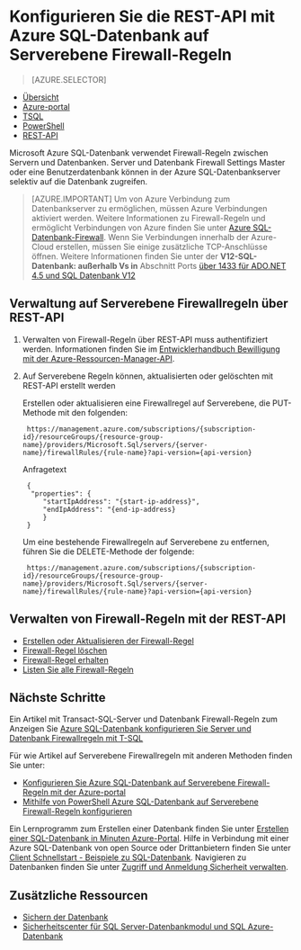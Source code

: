 <properties
    pageTitle="Azure SQL-Datenbank auf Serverebene Firewallregeln mithilfe der REST-API | Microsoft Azure"
    description="Informationen Sie zum Konfigurieren der Firewall für IP-Adressen, die SQL Azure-Datenbanken zugreifen."
    services="sql-database"
    documentationCenter=""
    authors="stevestein"
    manager="jhubbard"
    editor=""/>


<tags
    ms.service="sql-database"
    ms.workload="data-management"
    ms.tgt_pltfrm="na"
    ms.devlang="dotnet"
    ms.topic="article" 
    ms.date="08/09/2016"
    ms.author="sstein"/>


#  <a name="configure-azure-sql-database-server-level-firewall-rules-using-the-rest-api"></a>Konfigurieren Sie die REST-API mit Azure SQL-Datenbank auf Serverebene Firewall-Regeln


> [AZURE.SELECTOR]
- [Übersicht](sql-database-firewall-configure.md)
- [Azure-portal](sql-database-configure-firewall-settings.md)
- [TSQL](sql-database-configure-firewall-settings-tsql.md)
- [PowerShell](sql-database-configure-firewall-settings-powershell.md)
- [REST-API](sql-database-configure-firewall-settings-rest.md)


Microsoft Azure SQL-Datenbank verwendet Firewall-Regeln zwischen Servern und Datenbanken. Server und Datenbank Firewall Settings Master oder eine Benutzerdatenbank können in der Azure SQL-Datenbankserver selektiv auf die Datenbank zugreifen.

> [AZURE.IMPORTANT] Um von Azure Verbindung zum Datenbankserver zu ermöglichen, müssen Azure Verbindungen aktiviert werden. Weitere Informationen zu Firewall-Regeln und ermöglicht Verbindungen von Azure finden Sie unter [Azure SQL-Datenbank-Firewall](sql-database-firewall-configure.md). Wenn Sie Verbindungen innerhalb der Azure-Cloud erstellen, müssen Sie einige zusätzliche TCP-Anschlüsse öffnen. Weitere Informationen finden Sie unter der **V12-SQL-Datenbank: außerhalb Vs in** Abschnitt Ports [über 1433 für ADO.NET 4.5 und SQL Datenbank V12](sql-database-develop-direct-route-ports-adonet-v12.md)


## <a name="manage-server-level-firewall-rules-through-rest-api"></a>Verwaltung auf Serverebene Firewallregeln über REST-API
1. Verwalten von Firewall-Regeln über REST-API muss authentifiziert werden. Informationen finden Sie im [Entwicklerhandbuch Bewilligung mit der Azure-Ressourcen-Manager-API](../resource-manager-api-authentication.md).
2. Auf Serverebene Regeln können, aktualisierten oder gelöschten mit REST-API erstellt werden

    Erstellen oder aktualisieren eine Firewallregel auf Serverebene, die PUT-Methode mit den folgenden:
 
        https://management.azure.com/subscriptions/{subscription-id}/resourceGroups/{resource-group-name}/providers/Microsoft.Sql/servers/{server-name}/firewallRules/{rule-name}?api-version={api-version}
    
    Anfragetext

        {
         "properties": { 
            "startIpAddress": "{start-ip-address}", 
            "endIpAddress": "{end-ip-address}
            }
        } 
 

    Um eine bestehende Firewallregeln auf Serverebene zu entfernen, führen Sie die DELETE-Methode der folgende:
     
        https://management.azure.com/subscriptions/{subscription-id}/resourceGroups/{resource-group-name}/providers/Microsoft.Sql/servers/{server-name}/firewallRules/{rule-name}?api-version={api-version}


## <a name="manage-firewall-rules-using-the-rest-api"></a>Verwalten von Firewall-Regeln mit der REST-API

* [Erstellen oder Aktualisieren der Firewall-Regel](https://msdn.microsoft.com/library/azure/mt445501.aspx)
* [Firewall-Regel löschen](https://msdn.microsoft.com/library/azure/mt445502.aspx)
* [Firewall-Regel erhalten](https://msdn.microsoft.com/library/azure/mt445503.aspx)
* [Listen Sie alle Firewall-Regeln](https://msdn.microsoft.com/library/azure/mt604478.aspx)
 
## <a name="next-steps"></a>Nächste Schritte

Ein Artikel mit Transact-SQL-Server und Datenbank Firewall-Regeln zum Anzeigen Sie [Azure SQL-Datenbank konfigurieren Sie Server und Datenbank Firewallregeln mit T-SQL](sql-database-configure-firewall-settings-tsql.md) 

Für wie Artikel auf Serverebene Firewallregeln mit anderen Methoden finden Sie unter: 

- [Konfigurieren Sie Azure SQL-Datenbank auf Serverebene Firewall-Regeln mit der Azure-portal](sql-database-configure-firewall-settings.md)
- [Mithilfe von PowerShell Azure SQL-Datenbank auf Serverebene Firewall-Regeln konfigurieren](sql-database-configure-firewall-settings-powershell.md)

Ein Lernprogramm zum Erstellen einer Datenbank finden Sie unter [Erstellen einer SQL-Datenbank in Minuten Azure-Portal](sql-database-get-started.md).
Hilfe in Verbindung mit einer Azure SQL-Datenbank von open Source oder Drittanbietern finden Sie unter [Client Schnellstart - Beispiele zu SQL-Datenbank](https://msdn.microsoft.com/library/azure/ee336282.aspx).
Navigieren zu Datenbanken finden Sie unter [Zugriff und Anmeldung Sicherheit verwalten](https://msdn.microsoft.com/library/azure/ee336235.aspx).


## <a name="additional-resources"></a>Zusätzliche Ressourcen

- [Sichern der Datenbank](sql-database-security.md)
- [Sicherheitscenter für SQL Server-Datenbankmodul und SQL Azure-Datenbank](https://msdn.microsoft.com/library/bb510589)

<!--Image references-->
[1]: ./media/sql-database-configure-firewall-settings/AzurePortalBrowseForFirewall.png
[2]: ./media/sql-database-configure-firewall-settings/AzurePortalFirewallSettings.png
<!--anchors-->

 
